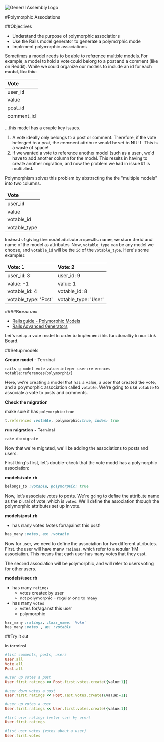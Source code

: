 ![General Assembly Logo](http://i.imgur.com/ke8USTq.png)

#Polymorphic Associations

##Objectives

* Understand the purpose of polymorphic associations
* Use the Rails model generator to generate a polymorphic model
* Implement polymorphic associations

Sometimes a model needs to be able to reference multiple models. For example, a model to hold a vote could belong to a post and a comment (like on Reddit). While we could organize our models to include an id for each model, like this:

| Vote       |
| :--------- |
| user_id    |
| value      |
| post_id    |
| comment_id |

...this model has a couple key issues.

1. A vote ideally only belongs to a post or comment. Therefore, if the vote belonged to a post, the comment attribute would be set to NULL. This is a waste of space!
2. If we wanted a vote to reference another model (such as a user), we'd have to add another column for the model. This results in having to create another migration, and now the problem we had in issue #1 is multiplied.

Polymorphism solves this problem by abstracting the the "multiple models" into two columns.

| Vote         |
| :----------- |
| user_id      |
| value        |
| votable_id   |
| votable_type |

Instead of giving the model attribute a specific name, we store the id and name of the model as attributes. Now, `votable_type` can be any model we choose, and `votable_id` will be the `id` of the `votable_type`. Here's some examples:

| Vote: 1       | Vote: 2  |
| :------------ | :----- |
| user_id: 3    | user_id: 9 |
| value: -1     | value: 1 |
| votable_id: 4 | votable_id: 8 |
| votable_type: 'Post' | votable_type: 'User' |

####Resources

* [Rails guide - Polymorphic Models](http://guides.rubyonrails.org/association_basics.html#polymorphic-associations)
* [Rails Advanced Generators](http://railsguides.net/advanced-rails-model-generators/)

Let's setup a vote model in order to implement this functionality in our Link Board.

##Setup models

**Create model** - Terminal

```
rails g model vote value:integer user:references votable:references{polymorphic}
```

Here, we're creating a model that has a value, a user that created the vote, and a polymorphic association called `votable`. We're going to use `votable` to associate a vote to posts and comments.

**Check the migration**

make sure it has `polymorphic:true`

```rb
t.references :votable, polymorphic:true, index: true
```

**run migration** - Terminal

```
rake db:migrate
```

Now that we're migrated, we'll be adding the associations to posts and users.

First thing's first, let's double-check that the vote model has a polymorphic association:

**models/vote.rb**

```rb
belongs_to :votable, polymorphic: true
```

Now, let's associate votes to posts. We're going to define the attribute name as the plural of vote, which is `votes`. We'll define the association through the polymorphic attributes set up in vote.

**models/post.rb**

* has many votes (votes for/against this post)

```rb
has_many :votes, as: :votable
```

Now for user, we need to define the association for two different attributes. First, the user will have many `ratings`, which refer to a regular 1:M association. This means that each user has many votes that they cast.

The second association will be polymorphic, and will refer to users voting for other users.

**models/user.rb**

* has many `ratings`
    * votes created by user
    * not polymorphic - regular one to many
* has many `votes`
    * votes for/against this user
    * polymorphic

```rb
has_many :ratings, class_name: 'Vote'
has_many :votes , as: :votable
```


##Try it out

in terminal

```rb
#list comments, posts, users
User.all
Vote.all
Post.all

#user up votes a post
User.first.ratings << Post.first.votes.create({value:1})

#user down votes a post
User.first.ratings << Post.last.votes.create({value:-1})

#user up votes a user
User.first.ratings << User.first.votes.create({value:1})

#list user ratings (votes cast by user)
User.first.ratings

#list user votes (votes about a user)
User.first.votes
```
